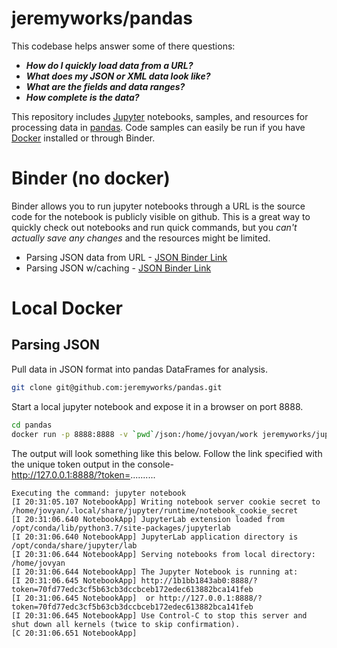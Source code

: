 # jeremyworks/pandas
This codebase helps answer some of there questions:
* **_How do I quickly load data from a URL?_**  
* **_What does my JSON or XML data look like?_**  
* **_What are the fields and data ranges?_**  
* **_How complete is the data?_**  


This repository includes [Jupyter](https://jupyter.org/) notebooks, samples, and resources for processing data in [pandas](https://pandas.pydata.org/docs/).
Code samples can easily be run if you have [Docker](https://www.docker.com/) installed or through Binder.


# Binder (no docker)
Binder allows you to run jupyter notebooks through a URL is the source code for the notebook is
publicly visible on github. This is a great way to quickly check out notebooks and run quick
commands, but you _can't actually save any changes_ and the resources might be limited.

* Parsing JSON data from URL - [JSON Binder Link](https://mybinder.org/v2/gh/jeremyworks/pandas/master?filepath=json%2FJson-URL-to-Pandas.ipynb)
* Parsing JSON w/caching - [JSON Binder Link](https://mybinder.org/v2/gh/jeremyworks/pandas/master?filepath=json%2FJson-to-Pandas.ipynb)

# Local Docker 
## Parsing JSON
Pull data in JSON format into pandas DataFrames for analysis.

```bash
git clone git@github.com:jeremyworks/pandas.git
``` 

Start a local jupyter notebook and expose it in a browser on port 8888.
```bash
cd pandas
docker run -p 8888:8888 -v `pwd`/json:/home/jovyan/work jeremyworks/jupyter-scipy:1.0.0
```

The output will look something like this below. Follow the link specified with the unique token output in the console-  
http://127.0.0.1:8888/?token=..........

```text
Executing the command: jupyter notebook
[I 20:31:05.107 NotebookApp] Writing notebook server cookie secret to /home/jovyan/.local/share/jupyter/runtime/notebook_cookie_secret
[I 20:31:06.640 NotebookApp] JupyterLab extension loaded from /opt/conda/lib/python3.7/site-packages/jupyterlab
[I 20:31:06.640 NotebookApp] JupyterLab application directory is /opt/conda/share/jupyter/lab
[I 20:31:06.644 NotebookApp] Serving notebooks from local directory: /home/jovyan
[I 20:31:06.644 NotebookApp] The Jupyter Notebook is running at:
[I 20:31:06.645 NotebookApp] http://1b1bb1843ab0:8888/?token=70fd77edc3cf5b63cb3dccbceb172edec613882bca141feb
[I 20:31:06.645 NotebookApp]  or http://127.0.0.1:8888/?token=70fd77edc3cf5b63cb3dccbceb172edec613882bca141feb
[I 20:31:06.645 NotebookApp] Use Control-C to stop this server and shut down all kernels (twice to skip confirmation).
[C 20:31:06.651 NotebookApp] 

```